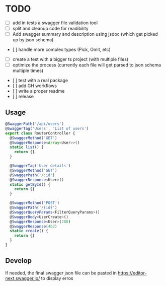 # TODO
- [ ] add in tests a swagger file validation tool
- [ ] split and cleanup code for readibility
- [ ] Add swagger summary and description using jsdoc (which get picked up by json schema)
- [ ] handle more complex types (Pick, Omit, etc)
- [ ] create a test with a bigger ts project (with multiple files)
- [ ] optimize the process (currently each file will get parsed to json schema multiple times)
- [ ] test with a real package
- [ ] add GH workflows
- [ ] write a proper readme
- [ ] release

## Usage 
```typescript
@SwaggerPath('/api/users')
@SwaggerTag('Users', 'List of users')
export class RouterController {
  @SwaggerMethod('GET')
  @SwaggerResponse<Array<User>>()
  static list() {
    return {}
  }

  @SwaggerTag('User details')
  @SwaggerMethod('GET')
  @SwaggerPath('/:id')
  @SwaggerResponse<User>()
  static getById() {
    return {}
  }

  @SwaggerMethod('POST')
  @SwaggerPath('/{id}')
  @SwaggerQueryParams<FilterQueryParams>()
  @SwaggerBody<UserCreate>()
  @SwaggerResponse<User>(200)
  @SwaggerResponse(403)
  static create() {
    return {}
  }
}
```

## Develop

If needed, the final swagger json file can be pasted in https://editor-next.swagger.io/ to display erros
